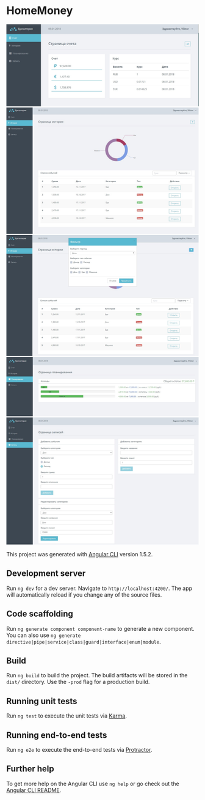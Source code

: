 # HomeMoney

![Bill page](./PrtScr/bill.jpg)
![History page](./PrtScr/history.jpg)
![Filtering History](./PrtScr/filtering_history.jpg)
![Planning page](./PrtScr/planning.jpg)
![New Records page](./PrtScr/new_records.jpg)

This project was generated with [Angular CLI](https://github.com/angular/angular-cli) version 1.5.2.

## Development server

Run `ng dev` for a dev server. Navigate to `http://localhost:4200/`. The app will automatically reload if you change any of the source files.

## Code scaffolding

Run `ng generate component component-name` to generate a new component. You can also use `ng generate directive|pipe|service|class|guard|interface|enum|module`.

## Build

Run `ng build` to build the project. The build artifacts will be stored in the `dist/` directory. Use the `-prod` flag for a production build.

## Running unit tests

Run `ng test` to execute the unit tests via [Karma](https://karma-runner.github.io).

## Running end-to-end tests

Run `ng e2e` to execute the end-to-end tests via [Protractor](http://www.protractortest.org/).

## Further help

To get more help on the Angular CLI use `ng help` or go check out the [Angular CLI README](https://github.com/angular/angular-cli/blob/master/README.md).
